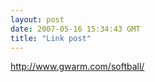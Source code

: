 ```yaml
---
layout: post
date: 2007-05-16 15:34:43 GMT
title: "Link post"
---
```

<http://www.gwarm.com/softball/>

